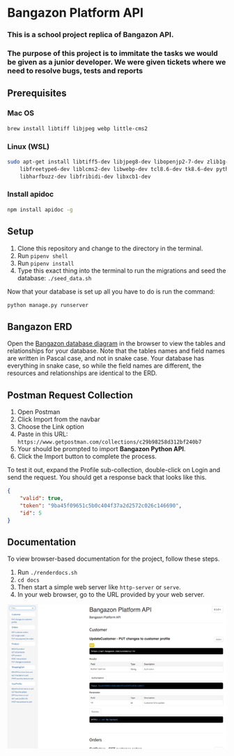 # Bangazon Platform API

### This is a school project replica of Bangazon API.

### The purpose of this project is to immitate the tasks we would be given as a junior developer. We were given tickets where we need to resolve bugs, tests and reports
 
## Prerequisites

### Mac OS

```sh
brew install libtiff libjpeg webp little-cms2
```

### Linux (WSL)

```sh
sudo apt-get install libtiff5-dev libjpeg8-dev libopenjp2-7-dev zlib1g-dev \
    libfreetype6-dev liblcms2-dev libwebp-dev tcl8.6-dev tk8.6-dev python3-tk \
    libharfbuzz-dev libfribidi-dev libxcb1-dev
```

### Install apidoc

```sh
npm install apidoc -g
```

## Setup

1. Clone this repository and change to the directory in the terminal.
1. Run `pipenv shell`
1. Run `pipenv install`
1. Type this exact thing into the terminal to run the migrations and seed the database: `./seed_data.sh`

Now that your database is set up all you have to do is run the command:

```sh
python manage.py runserver
```

## Bangazon ERD

Open the [Bangazon database diagram](https://dbdiagram.io/d/5bad7831a3794b0014b3ccc7) in the browser to view the tables and relationships for your database. Note that the tables names and field names are written in Pascal case, and not in snake case. Your database has everything in snake case, so while the field names are different, the resources and relationships are identical to the ERD.

## Postman Request Collection

1. Open Postman
1. Click Import from the navbar
1. Choose the Link option
1. Paste in this URL:
    `https://www.getpostman.com/collections/c29b98258d312bf240b7`
1. Your should be prompted to import **Bangazon Python API**.
1. Click the Import button to complete the process.

To test it out, expand the Profile sub-collection, double-click on Login and send the request. You should get a response back that looks like this.

```json
{
    "valid": true,
    "token": "9ba45f09651c5b0c404f37a2d2572c026c146690",
    "id": 5
}
```

## Documentation

To view browser-based documentation for the project, follow these steps.

1. Run `./renderdocs.sh`
1. `cd docs`
1. Then start a simple web server like `http-server` or `serve`.
1. In your web browser, go to the URL provided by your web server.

![documentation site](./bangazon-docs.png)
